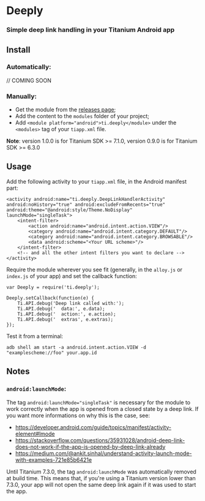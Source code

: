# Deeply

### Simple deep link handling in your Titanium Android app

## Install
### Automatically:
// COMING SOON
### Manually:
- Get the module from the [releases page](https://github.com/caffeinalab/ti.deeply/releases);
- Add the content to the `modules` folder of your project;
- Add `<module platform="android">ti.deeply</module>` under the `<modules>` tag of your `tiapp.xml` file.

**Note**: version 1.0.0 is for Titanium SDK >= 7.1.0, version 0.9.0 is for Titanium SDK >= 6.3.0

## Usage

Add the following activity to your `tiapp.xml` file, in the Android manifest part:
```
<activity android:name="ti.deeply.DeepLinkHandlerActivity" android:noHistory="true" android:excludeFromRecents="true" android:theme="@android:style/Theme.NoDisplay" launchMode="singleTask">
	<intent-filter>
		<action android:name="android.intent.action.VIEW"/>
		<category android:name="android.intent.category.DEFAULT"/>
		<category android:name="android.intent.category.BROWSABLE"/>
		<data android:scheme="<Your URL scheme>"/>
	</intent-filter>
	<!-- and all the other intent filters you want to declare -->
</activity>
```

Require the module wherever you see fit (generally, in the `alloy.js` or `index.js` of your app) and set the callback function:
```
var Deeply = require('ti.deeply');

Deeply.setCallback(function(e) {
	Ti.API.debug('Deep link called with:');
	Ti.API.debug('  data:', e.data);
	Ti.API.debug('  action:', e.action);
	Ti.API.debug('  extras', e.extras);
});
```

Test it from a terminal:
```
adb shell am start -a android.intent.action.VIEW -d "examplescheme://foo" your.app.id
```

## Notes

### **`android:launchMode`:**
The tag `android:launchMode="singleTask"` is necessary for the module to work correctly when the app is opened from a closed state by a deep link.
If you want more informations on why this is the case, see:
- https://developer.android.com/guide/topics/manifest/activity-element#lmode
- https://stackoverflow.com/questions/35931028/android-deep-link-does-not-work-if-the-app-is-opened-by-deep-link-already
- https://medium.com/@ankit.sinhal/understand-activity-launch-mode-with-examples-721e85b6421e

Until Titanium 7.3.0, the tag `android:launchMode` was automatically removed at build time. This means that, if you're using a Titanium version lower than 7.3.0, your app will not open the same deep link again if it was used to start the app.
